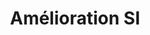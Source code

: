 ---
title: Amélioration SI
description: Amélioration
related: 
 - /competences/linux
 - /competences/comunication
 - /competences/gestion_de_projet
 - /competences/infra
picPath: real/fonroche.jpg
---